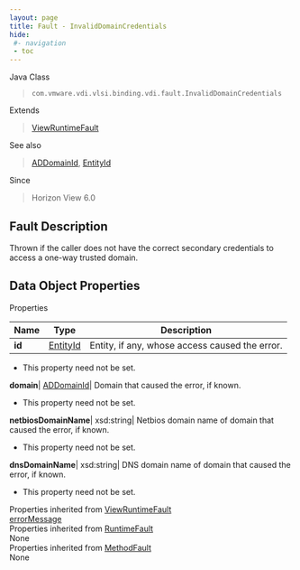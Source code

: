 ```yaml
---
layout: page
title: Fault - InvalidDomainCredentials
hide:
 #- navigation
 - toc
---
```






Java Class  
> `com.vmware.vdi.vlsi.binding.vdi.fault.InvalidDomainCredentials`

Extends  
> [ViewRuntimeFault](vdi.fault.ViewRuntimeFault.md)

See also  
> [ADDomainId](vdi.entity.ADDomainId.md), [EntityId](vdi.EntityId.md)

Since  
> Horizon View 6.0


## Fault Description 

Thrown if the caller does not have the correct secondary credentials to access a one-way trusted domain. 

## Data Object Properties

Properties

Name |  Type |  Description   
---|---|---  
**id**| [EntityId](vdi.EntityId.md)|  Entity, if any, whose access caused the error.   


* This property need not be set.

  
**domain**| [ADDomainId](vdi.entity.ADDomainId.md)|  Domain that caused the error, if known.   


* This property need not be set.

  
**netbiosDomainName**|  xsd:string|  Netbios domain name of domain that caused the error, if known.   


* This property need not be set.

  
**dnsDomainName**|  xsd:string|  DNS domain name of domain that caused the error, if known.   


* This property need not be set.

  
Properties inherited from [ViewRuntimeFault](vdi.fault.ViewRuntimeFault.md)  
[errorMessage](vdi.fault.ViewRuntimeFault.md#errorMessage)  
Properties inherited from [RuntimeFault](vmodl.RuntimeFault.md)  
None  
Properties inherited from [MethodFault](vmodl.MethodFault.md)  
None  
  
  
   
  
  
